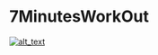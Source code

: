 # 7MinutesWorkOut
[![_alt_text_](https://img.shields.io/badge/kotlin-1.8.20-7F52FF?style-for-the-badge&logo=kotlin)](https://kotlinlang.org/)




